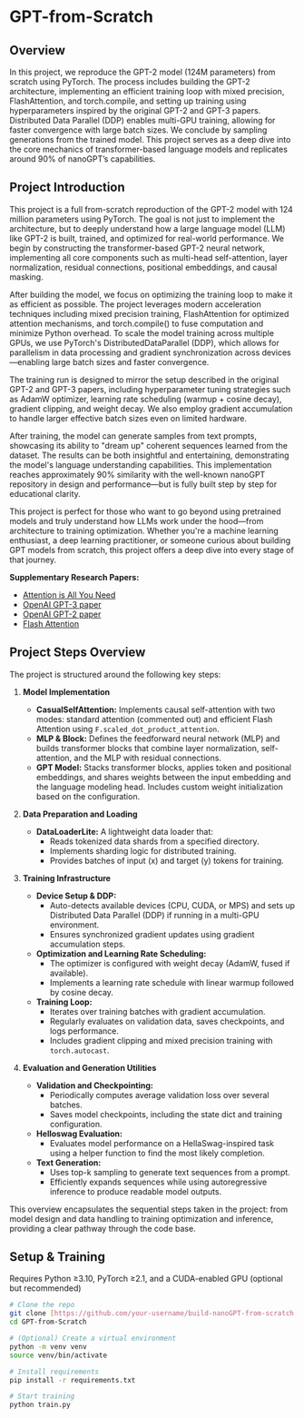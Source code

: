 # GPT-from-Scratch

## Overview

In this project, we reproduce the GPT-2 model (124M parameters) from scratch using PyTorch. The process includes building the GPT-2 architecture, implementing an efficient training loop with mixed precision, FlashAttention, and torch.compile, and setting up training using hyperparameters inspired by the original GPT-2 and GPT-3 papers. Distributed Data Parallel (DDP) enables multi-GPU training, allowing for faster convergence with large batch sizes. We conclude by sampling generations from the trained model. This project serves as a deep dive into the core mechanics of transformer-based language models and replicates around 90% of nanoGPT’s capabilities.

## Project Introduction

This project is a full from-scratch reproduction of the GPT-2 model with 124 million parameters using PyTorch. The goal is not just to implement the architecture, but to deeply understand how a large language model (LLM) like GPT-2 is built, trained, and optimized for real-world performance. We begin by constructing the transformer-based GPT-2 neural network, implementing all core components such as multi-head self-attention, layer normalization, residual connections, positional embeddings, and causal masking.

After building the model, we focus on optimizing the training loop to make it as efficient as possible. The project leverages modern acceleration techniques including mixed precision training, FlashAttention for optimized attention mechanisms, and torch.compile() to fuse computation and minimize Python overhead. To scale the model training across multiple GPUs, we use PyTorch's DistributedDataParallel (DDP), which allows for parallelism in data processing and gradient synchronization across devices—enabling large batch sizes and faster convergence.

The training run is designed to mirror the setup described in the original GPT-2 and GPT-3 papers, including hyperparameter tuning strategies such as AdamW optimizer, learning rate scheduling (warmup + cosine decay), gradient clipping, and weight decay. We also employ gradient accumulation to handle larger effective batch sizes even on limited hardware.

After training, the model can generate samples from text prompts, showcasing its ability to "dream up" coherent sequences learned from the dataset. The results can be both insightful and entertaining, demonstrating the model's language understanding capabilities. This implementation reaches approximately 90% similarity with the well-known nanoGPT repository in design and performance—but is fully built step by step for educational clarity.

This project is perfect for those who want to go beyond using pretrained models and truly understand how LLMs work under the hood—from architecture to training optimization. Whether you're a machine learning enthusiast, a deep learning practitioner, or someone curious about building GPT models from scratch, this project offers a deep dive into every stage of that journey.

**Supplementary Research Papers:**

- [Attention is All You Need](https://arxiv.org/abs/1706.03762)
- [OpenAI GPT-3 paper](https://arxiv.org/abs/2005.14165)
- [OpenAI GPT-2 paper](https://cdn.openai.com/better-language-models/language_models_are_unsupervised_multitask_learners.pdf)
- [Flash Attention](https://arxiv.org/abs/2205.14135)


## Project Steps Overview

The project is structured around the following key steps:

1. **Model Implementation**  
   - **CasualSelfAttention:** Implements causal self-attention with two modes: standard attention (commented out) and efficient Flash Attention using `F.scaled_dot_product_attention`.
   - **MLP & Block:** Defines the feedforward neural network (MLP) and builds transformer blocks that combine layer normalization, self-attention, and the MLP with residual connections.
   - **GPT Model:** Stacks transformer blocks, applies token and positional embeddings, and shares weights between the input embedding and the language modeling head. Includes custom weight initialization based on the configuration.

2. **Data Preparation and Loading**  
   - **DataLoaderLite:** A lightweight data loader that:
     - Reads tokenized data shards from a specified directory.
     - Implements sharding logic for distributed training.
     - Provides batches of input (x) and target (y) tokens for training.

3. **Training Infrastructure**  
   - **Device Setup & DDP:**  
     - Auto-detects available devices (CPU, CUDA, or MPS) and sets up Distributed Data Parallel (DDP) if running in a multi-GPU environment.
     - Ensures synchronized gradient updates using gradient accumulation steps.
   - **Optimization and Learning Rate Scheduling:**  
     - The optimizer is configured with weight decay (AdamW, fused if available).
     - Implements a learning rate schedule with linear warmup followed by cosine decay.
   - **Training Loop:**  
     - Iterates over training batches with gradient accumulation.
     - Regularly evaluates on validation data, saves checkpoints, and logs performance.
     - Includes gradient clipping and mixed precision training with `torch.autocast`.

4. **Evaluation and Generation Utilities**  
   - **Validation and Checkpointing:**  
     - Periodically computes average validation loss over several batches.
     - Saves model checkpoints, including the state dict and training configuration.
   - **Helloswag Evaluation:**  
     - Evaluates model performance on a HellaSwag-inspired task using a helper function to find the most likely completion.
   - **Text Generation:**  
     - Uses top-k sampling to generate text sequences from a prompt.
     - Efficiently expands sequences while using autoregressive inference to produce readable model outputs.

This overview encapsulates the sequential steps taken in the project: from model design and data handling to training optimization and inference, providing a clear pathway through the code base.

## Setup & Training

Requires Python ≥3.10, PyTorch ≥2.1, and a CUDA-enabled GPU (optional but recommended)
```bash
# Clone the repo
git clone [https://github.com/your-username/build-nanoGPT-from-scratch.gi](https://github.com/aniketjain12/GPT-from-Scratch.git)t
cd GPT-from-Scratch

# (Optional) Create a virtual environment
python -m venv venv
source venv/bin/activate

# Install requirements
pip install -r requirements.txt

# Start training
python train.py
```
